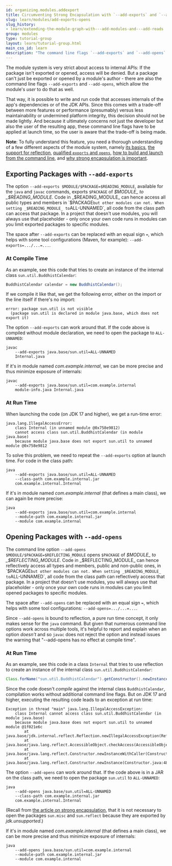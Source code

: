 ```yaml
---
id: organizing.modules.addexport
title: Circumventing Strong Encapsulation with `--add-exports` and `--add-opens`
slug: learn/modules/add-exports-opens
slug_history:
- learn/extending-the-module-graph-with---add-modules-and---add-reads
group: modules
type: tutorial-group
layout: learn/tutorial-group.html
main_css_id: learn
description: "The command line flags `--add-exports` and `--add-opens` give access to an internal API, be it part of the JDK or a dependency, by exporting a package at compile or run time or by opening it for reflection at run time."
---
```


The module system is very strict about access to internal APIs:
If the package isn't exported or opened, access will be denied.
But a package can't just be exported or opened by a module's author - there are also the command line flags `--add-exports` and `--add-opens`, which allow the module's _user_ to do that as well.

That way, it is possible to write and run code that accesses internals of the app's dependencies or of the JDK APIs.
Since this comes with a trade-off between more features or performance (presumably) versus less maintainability or undermined platform integrity, this decision should not be made lightly.
And because it ultimately concerns not just the developer but also the user of the resulting app, these command line flags have to be applied at launch time, so the user is aware that the trade-off is being made.

**Note**:
To fully understand this feature, you need a thorough understanding of a few different aspects of the module system, namely [its basics](id:organizing.modules.intro), [the support for reflection](id:organizing.modules.reflection), [qualified `exports` and `opens`](id:organizing.modules.qualifiedexports), [how to build and launch from the command line](id:organizing.modules.building), and [why strong encapsulation is important](id:organizing.modules.strongencaps).


## Exporting Packages with `--add-exports`

The option `--add-exports $MODULE/$PACKAGE=$READING_MODULE`, available for the `java` and `javac` commands, exports `$PACKAGE` of _$MODULE_ to _$READING_MODULE_.
Code in _$READING_MODULE_ can hence access all public types and members in `$PACKAGE` but other modules can not.
When setting _$READING_MODULE_ to `ALL-UNNAMED`, all code from the class path can access that package.
In a project that doesn't use modules, you will always use that placeholder - only once your own code runs in modules can you limit exported packages to specific modules.

The space after `--add-exports` can be replaced with an equal sign `=`, which helps with some tool configurations (Maven, for example):
`--add-exports=.../...=...`.

### At Compile Time

As an example, see this code that tries to create an instance of the internal class `sun.util.BuddhistCalendar`:

```java
BuddhistCalendar calendar = new BuddhistCalendar();
```

If we compile it like that, we get the following error, either on the import or the line itself if there's no import:

```shell
error: package sun.util is not visible
  (package sun.util is declared in module java.base, which does not export it)
```

The option `--add-exports` can work around that.
If the code above is compiled without module declaration, we need to open the package to `ALL-UNNAMED`:

```shell
javac
	--add-exports java.base/sun.util=ALL-UNNAMED
	Internal.java
```

If it's in module named _com.example.internal_, we can be more precise and thus minimize exposure of internals:

```shell
javac
	--add-exports java.base/sun.util=com.example.internal
	module-info.java Internal.java
```

### At Run Time

When launching the code (on JDK 17 and higher), we get a run-time error:

```shell
java.lang.IllegalAccessError:
	class Internal (in unnamed module @0x758e9812)
	cannot access class sun.util.BuddhistCalendar (in module java.base)
	because module java.base does not export sun.util to unnamed module @0x758e9812
```

To solve this problem, we need to repeat the `--add-exports` option at launch time.
For code in the class path:

```shell
java
	--add-exports java.base/sun.util=ALL-UNNAMED
	--class-path com.example.internal.jar
	com.example.internal.Internal
```

If it's in module named _com.example.internal_ (that defines a main class), we can again be more precise:

```shell
java
	--add-exports java.base/sun.util=com.example.internal
	--module-path com.example.internal.jar
	--module com.example.internal
```


## Opening Packages with `--add-opens`

The command line option `--add-opens $MODULE/$PACKAGE=$REFLECTING_MODULE` opens `$PACKAGE` of _$MODULE_ to _$REFLECTING_MODULE_.
Code in _$REFLECTING_MODULE_ can hence reflectively access all types and members, public and non-public ones, in `$PACKAGE` but other modules can not.
When setting _$READING_MODULE_ to `ALL-UNNAMED`, all code from the class path can reflectively access that package.
In a project that doesn't use modules, you will always use that placeholder - only once your own code runs in modules can you limit opened packages to specific modules.

The space after `--add-opens` can be replaced with an equal sign `=`, which helps with some tool configurations:
`--add-opens=.../...=...`.

Since `--add-opens` is bound to reflection, a pure run time concept, it only makes sense for the `java` command.
But given that numerous command line options work across multiple tools, it's helpful to report and explain when an option _doesn't_ and so `javac` does not reject the option and instead issues the warning that "--add-opens has no effect at compile time".

### At Run Time

As an example, see this code in a class `Internal` that tries to use reflection to create an instance of the internal class `sun.util.BuddhistCalendar`:

```java
Class.forName("sun.util.BuddhistCalendar").getConstructor().newInstance();
```

Since the code doesn't _compile_ against the internal class `BuddhistCalendar`, compilation works without additional command line flags.
But on JDK 17 and higher, executing the resulting code leads to an exception at run time:

```shell
Exception in thread "main" java.lang.IllegalAccessException:
	class Internal cannot access class sun.util.BuddhistCalendar (in module java.base)
	because module java.base does not export sun.util to unnamed module @1f021e6c
		at java.base/jdk.internal.reflect.Reflection.newIllegalAccessException(Reflection.java:392)
		at java.base/java.lang.reflect.AccessibleObject.checkAccess(AccessibleObject.java:674)
		at java.base/java.lang.reflect.Constructor.newInstanceWithCaller(Constructor.java:489)
		at java.base/java.lang.reflect.Constructor.newInstance(Constructor.java:480)
```

The option `--add-opens` can work around that.
If the code above is in a JAR on the class path, we need to open the package `sun.util` to `ALL-UNNAMED`:

```shell
java
	--add-opens java.base/sun.util=ALL-UNNAMED
	--class-path com.example.internal.jar
	com.example.internal.Internal
```

(Recall from [the article on strong encapsulation](id:organizing.modules.strongencaps), that it is not necessary to open the packages `sun.misc` and `sun.reflect` because they are exported by _jdk.unsupported_.)

If it's in module named _com.example.internal_ (that defines a main class), we can be more precise and thus minimize exposure of internals:

```shell
java
	--add-opens java.base/sun.util=com.example.internal
	--module-path com.example.internal.jar
	--module com.example.internal
```
